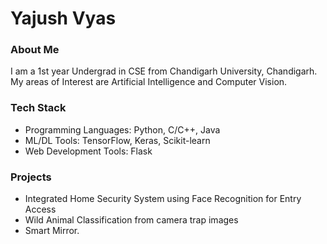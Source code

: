 # Yajush Vyas

### About Me
I am a 1st year Undergrad in CSE from Chandigarh University, Chandigarh. My areas of Interest are Artificial Intelligence and Computer Vision.  

### Tech Stack
- Programming Languages: Python, C/C++, Java
- ML/DL Tools: TensorFlow, Keras, Scikit-learn
- Web Development Tools: Flask

### Projects
- Integrated Home Security System using Face Recognition for Entry Access
- Wild Animal Classification from camera trap images
- Smart Mirror.
